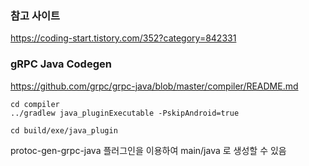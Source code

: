 ### 참고 사이트
https://coding-start.tistory.com/352?category=842331

### gRPC Java Codegen
https://github.com/grpc/grpc-java/blob/master/compiler/README.md
```
cd compiler
../gradlew java_pluginExecutable -PskipAndroid=true

cd build/exe/java_plugin
```
protoc-gen-grpc-java 플러그인을 이용하여 main/java 로 생성할 수 있음
